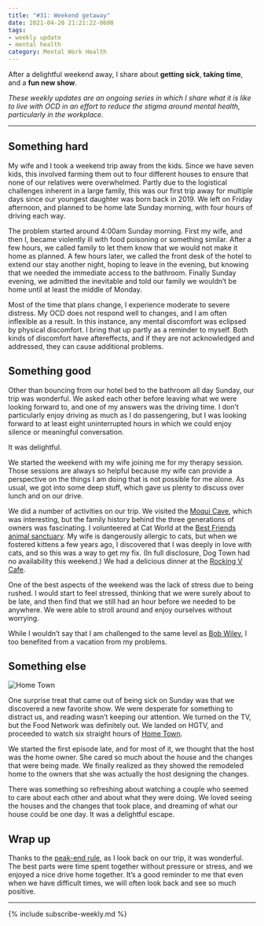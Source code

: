 ```yaml
---
title: "#31: Weekend getaway"
date: 2021-04-20 21:21:22-0600
tags:
- weekly update
- mental health
category: Mental Work Health
---
```


After a delightful weekend away, I share about **getting sick**, **taking time**, and a **fun new show**.

_These weekly updates are an ongoing series in which I share what it is like to live with OCD in an effort to reduce the stigma around mental health, particularly in the workplace._
***


## Something hard

My wife and I took a weekend trip away from the kids. Since we have seven kids, this involved farming them out to four different houses to ensure that none of our relatives were overwhelmed. Partly due to the logistical challenges inherent in a large family, this was our first trip away for multiple days since our youngest daughter was born back in 2019. We left on Friday afternoon, and planned to be home late Sunday morning, with four hours of driving each way.

The problem started around 4:00am Sunday morning. First my wife, and then I, became violently ill with food poisoning or something similar. After a few hours, we called family to let them know that we would not make it home as planned. A few hours later, we called the front desk of the hotel to extend our stay another night, hoping to leave in the evening, but knowing that we needed the immediate access to the bathroom. Finally Sunday evening, we admitted the inevitable and told our family we wouldn’t be home until at least the middle of Monday.

Most of the time that plans change, I experience moderate to severe distress. My OCD does not respond well to changes, and I am often inflexible as a result. In this instance, any mental discomfort was eclipsed by physical discomfort. I bring that up partly as a reminder to myself. Both kinds of discomfort have aftereffects, and if they are not acknowledged and addressed, they can cause additional problems.


## Something good

Other than bouncing from our hotel bed to the bathroom all day Sunday, our trip was wonderful. We asked each other before leaving what we were looking forward to, and one of my answers was the driving time. I don’t particularly enjoy driving as much as I do passengering, but I was looking forward to at least eight uninterrupted hours in which we could enjoy silence or meaningful conversation.

It was delightful.

We started the weekend with my wife joining me for my therapy session. Those sessions are always so helpful because my wife can provide a perspective on the things I am doing that is not possible for me alone. As usual, we got into some deep stuff, which gave us plenty to discuss over lunch and on our drive.

We did a number of activities on our trip. We visited the [Moqui Cave](https://www.moqui-cave.com/), which was interesting, but the family history behind the three generations of owners was fascinating. I volunteered at Cat World at the [Best Friends animal sanctuary](https://bestfriends.org/sanctuary). My wife is dangerously allergic to cats, but when we fostered kittens a few years ago, I discovered that I was deeply in love with cats, and so this was a way to get my fix. (In full disclosure, Dog Town had no availability this weekend.) We had a delicious dinner at the [Rocking V Cafe](https://rockingvcafe.com/).

One of the best aspects of the weekend was the lack of stress due to being rushed. I would start to feel stressed, thinking that we were surely about to be late, and then find that we still had an hour before we needed to be anywhere. We were able to stroll around and enjoy ourselves without worrying.

While I wouldn’t say that I am challenged to the same level as [Bob Wiley](https://en.wikipedia.org/wiki/What_About_Bob%3F), I too benefited from a vacation from my problems.


## Something else

![Home Town](https://media.bennorris.org/images/mentalworkhealth/uploads/2021/62f3e938a8.jpg)

One surprise treat that came out of being sick on Sunday was that we discovered a new favorite show. We were desperate for something to distract us, and reading wasn’t keeping our attention. We turned on the TV, but the Food Network was definitely out. We landed on HGTV, and proceeded to watch six straight hours of [Home Town](https://en.wikipedia.org/wiki/Home_Town_(TV_series)).

We started the first episode late, and for most of it, we thought that the host was the home owner. She cared so much about the house and the changes that were being made. We finally realized as they showed the remodeled home to the owners that she was actually the host designing the changes.

There was something so refreshing about watching a couple who seemed to care about each other and about what they were doing. We loved seeing the houses and the changes that took place, and dreaming of what our house could be one day. It was a delightful escape.


## Wrap up

Thanks to the [peak-end rule](https://en.wikipedia.org/wiki/Peak%E2%80%93end_rule), as I look back on our trip, it was wonderful. The best parts were time spent together without pressure or stress, and we enjoyed a nice drive home together. It’s a good reminder to me that even when we have difficult times, we will often look back and see so much positive.

***
{% include subscribe-weekly.md %}